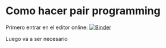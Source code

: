 # Como hacer pair programming

Primero entrar en el editor online:
[![Binder](https://mybinder.org/badge_logo.svg)](https://mybinder.org/v2/gh/akielbowicz/vscode-binder/PairProgramming?urlpath=vscode)

Luego va a ser necesario